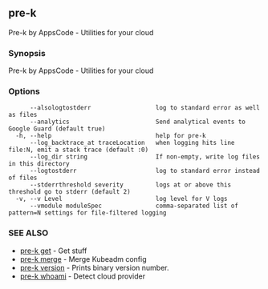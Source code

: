 ## pre-k

Pre-k by AppsCode - Utilities for your cloud

### Synopsis


Pre-k by AppsCode - Utilities for your cloud

### Options

```
      --alsologtostderr                  log to standard error as well as files
      --analytics                        Send analytical events to Google Guard (default true)
  -h, --help                             help for pre-k
      --log_backtrace_at traceLocation   when logging hits line file:N, emit a stack trace (default :0)
      --log_dir string                   If non-empty, write log files in this directory
      --logtostderr                      log to standard error instead of files
      --stderrthreshold severity         logs at or above this threshold go to stderr (default 2)
  -v, --v Level                          log level for V logs
      --vmodule moduleSpec               comma-separated list of pattern=N settings for file-filtered logging
```

### SEE ALSO
* [pre-k get](pre-k_get.md)	 - Get stuff
* [pre-k merge](pre-k_merge.md)	 - Merge Kubeadm config
* [pre-k version](pre-k_version.md)	 - Prints binary version number.
* [pre-k whoami](pre-k_whoami.md)	 - Detect cloud provider

